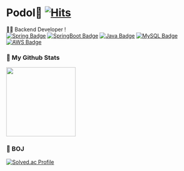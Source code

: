 # Podol🐷 [![Hits](https://hits.seeyoufarm.com/api/count/incr/badge.svg?url=https%3A%2F%2Fgithub.com%2Fpodol0207%2Fhit-counter&count_bg=%2379C83D&title_bg=%23555555&icon=&icon_color=%23E7E7E7&title=hits&edge_flat=false)](https://hits.seeyoufarm.com) 
🧑‍💻 Backend Developer ! 
<br />
[![Spring Badge](https://img.shields.io/badge/Spring-6DB33F?style=flat&logo=Spring&logoColor=white)](https://spring.io/projects/spring-framework) [![SpringBoot Badge](https://img.shields.io/badge/Spring%20Boot-6DB33F?style=flat&logo=Springboot&logoColor=white)](https://spring.io/projects/spring-boot) [![Java Badge](https://img.shields.io/badge/Java-007396?style=flat&logo=Conda-Forge&logoColor=white)](https://www.java.com/ko/) [![MySQL Badge](https://img.shields.io/badge/MySQL-4479A1?style=flat&logo=MySQL&logoColor=white)](https://www.mysql.com/) [![AWS Badge](https://img.shields.io/badge/AWS-232F3E?style=flat-square&logo=Amazon%20Web%20Services&logoColor=white)](https://aws.amazon.com/ko/?nc2=h_lg) 



<div align="left">
  <h3>📌 My Github Stats</h3>
  <div style="display: flex;">
    <img src="https://github-readme-stats.vercel.app/api?username=podol0207&show_icons=true&theme=default&count_private=true" style="height: 185px;"/>
  </div>
</div>


  <h3>🌟 BOJ</h3>

  [![Solved.ac Profile](http://mazassumnida.wtf/api/v2/generate_badge?boj=podol2106)](https://solved.ac/profile/podol2106/)



<!--
**honi31/honi31** is a ✨ _special_ ✨ repository because its `README.md` (this file) appears on your GitHub profile.

Here are some ideas to get you started:

- 🔭 I’m currently working on ...
- 🌱 I’m currently learning ...
- 👯 I’m looking to collaborate on ...
- 🤔 I’m looking for help with ...
- 💬 Ask me about …
- 📫 How to reach me: …
- 😄 Pronouns: …
- ⚡ Fun fact: …
—>
